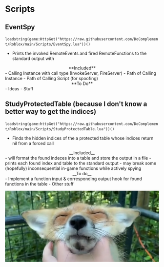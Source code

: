 # Scripts

## EventSpy  
`loadstring(game:HttpGet("https://raw.githubusercontent.com/DoComplement/Roblox/main/Scripts/EventSpy.lua"))()`  
- Prints the invoked RemoteEvents and fired RemoteFunctions to the standard output with 

<div align="center">**Included**</div>
  - Calling Instance with call type (InvokeServer, FireServer)   
  - Path of Calling Instance   
  - Path of Calling Script (for spoofing)    

<div align="center">**To Do**</div>    
  - Ideas   
  - Stuff  

## StudyProtectedTable  (because I don't know a better way to get the indices)    
`loadstring(game:httpGet("https://raw.githubusercontent.com/DoComplement/Roblox/main/Scripts/StudyProtectedTable.lua"))()`   
- Finds the hidden indices of the a protected table whose indices return nil from a forced call    

<div align="center">__Included__</div>
  - will format the found indeces into a table and store the output in a file    
  - prints each found index and table to the standard output    
  - may break some (hopefully) inconsequential in-game functions while actively spying   

<div align="center">__To do__</div>
  - Implement a function input & corresponding output hook for found functions in the table
  - Other stuff   
   
  ![loverboy](https://github.com/DoComplement/Images/blob/fd316b4c24280d1a1a3aab909c0d891e5563e81f/foxy.png)
